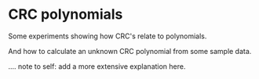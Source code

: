 CRC polynomials
===============

Some experiments showing how CRC's relate to polynomials.

And how to calculate an unknown CRC polynomial from some sample data.

.... note to self: add a more extensive explanation here.

